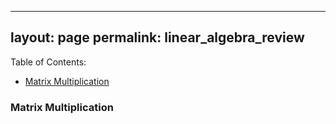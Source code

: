 
---
layout: page
permalink: linear_algebra_review
---

Table of Contents:

- [Matrix Multiplication](#matrixmultiplication)



<a name='matrixmultiplication'></a>
### Matrix Multiplication

